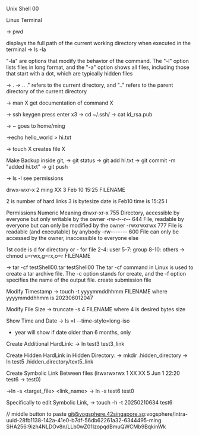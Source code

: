Unix Shell 00

Linux Terminal

-> pwd

displays the full path of the current working directory when executed in the terminal
-> ls -la

"-la" are options that modify the behavior of the command. The "-l" option lists files in long format, and the "-a" option shows all files, including those that start with a dot, which are typically hidden files

-> .
-> ..
." refers to the current directory, and ".." refers to the parent directory of the current directory

-> man X
get documentation of command X

-> ssh keygen
press enter x3
-> cd ~/.ssh/
-> cat id_rsa.pub

-> ~ 
goes to home/ming

->echo hello_world > hi.txt

-> touch X
creates file X

Make Backup
inside git,
-> git status
-> git add hi.txt
-> git commit -m "added hi.txt"
-> git push


-> ls -l
see permissions 


drwx-wxr-x 2  ming XX 3 Feb 10 15:25 FILENAME

2 is number of hard links
3 is bytesize
date is Feb10
time is 15:25
l

Permissions	Numeric	Meaning
drwxr-xr-x	755	Directory, accessible by everyone but only writable by the owner
-rw-r--r--	644	File, readable by everyone but can only be modified by the owner
-rwxrwxrwx	777	File is readable (and executable) by anybody
-rw-------	600	File can only be accessed by the owner, inaccessible to everyone else

1st code is d for directory or - for file
2-4: user
5-7: group
8-10: others
-> chmod u=rwx,g=rx,o=r FILENAME

-> 	tar -cf testShell00.tar testShell00
The tar -cf command in Linux is used to create a tar archive file. The -c option stands for create, and the -f option specifies the name of the output file.
create submission file


Modify Timestamp
-> touch -t yyyymmddhhmm FILENAME
where yyyymmddhhmm  is  202306012047

Modify File Size
-> truncate -s 4 FILENAME
where 4 is desired bytes size

Show Time and Date
-> ls =l --time-style=long-iso
- year will show if date older than 6 months, only 


Create Additional HardLink:
-> ln test3 test3_link

Create Hidden HardLink in Hidden Directory:
->  mkdir .hidden_directory
-> ln test5 .hidden_directory/text5_link

Create Symbolic Link Between files (lrwxrwxrwx 1 XX XX 5 Jun 1 22:20 test6 -> test0)

->ln -s <target_file> <link_name>
-> ln -s test6 test0

Specifically to edit Symbolic Link,
-> touch -h -t  20250210634 test6











// middle button to paste
git@vogsphere.42singapore.sg:vogsphere/intra-uuid-28fb1138-142a-41e0-b7df-56db62261a32-6344495-ming
SHA256:9izh4NLDOv8n/LLb0wZ01IzopqdBmuQWCMb9BqkinWk
